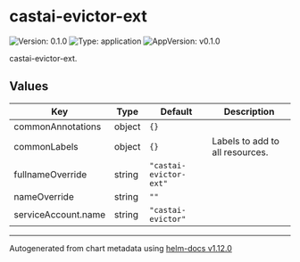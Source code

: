 # castai-evictor-ext

![Version: 0.1.0](https://img.shields.io/badge/Version-0.1.0-informational?style=flat-square) ![Type: application](https://img.shields.io/badge/Type-application-informational?style=flat-square) ![AppVersion: v0.1.0](https://img.shields.io/badge/AppVersion-v0.1.0-informational?style=flat-square)

castai-evictor-ext.

## Values

| Key | Type | Default | Description |
|-----|------|---------|-------------|
| commonAnnotations | object | `{}` |  |
| commonLabels | object | `{}` | Labels to add to all resources. |
| fullnameOverride | string | `"castai-evictor-ext"` |  |
| nameOverride | string | `""` |  |
| serviceAccount.name | string | `"castai-evictor"` |  |

----------------------------------------------
Autogenerated from chart metadata using [helm-docs v1.12.0](https://github.com/norwoodj/helm-docs/releases/v1.12.0)
